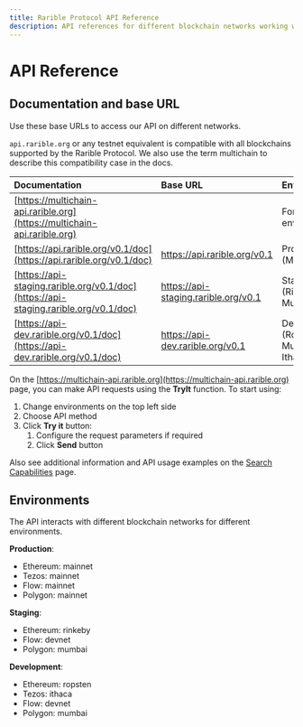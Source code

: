```yaml
---
title: Rarible Protocol API Reference
description: API references for different blockchain networks working with the protocol
---
```


# API Reference

## Documentation and base URL

Use these base URLs to access our API on different networks.

`api.rarible.org` or any testnet equivalent is compatible with all blockchains supported by the Rarible Protocol. We also use the term multichain to describe this compatibility case in the docs.

| Documentation                                                                        | Base URL                             | Environments                            |
|:-------------------------------------------------------------------------------------|:-------------------------------------|:----------------------------------------|
| [https://multichain-api.rarible.org](https://multichain-api.rarible.org)                         |                                      | For all environments                    |
| [https://api.rarible.org/v0.1/doc](https://api.rarible.org/v0.1/doc)                 | https://api.rarible.org/v0.1         | Production (Mainnet)                    |
| [https://api-staging.rarible.org/v0.1/doc](https://api-staging.rarible.org/v0.1/doc) | https://api-staging.rarible.org/v0.1 | Staging (Rinkeby, Mumbai)               |
| [https://api-dev.rarible.org/v0.1/doc](https://api-dev.rarible.org/v0.1/doc)         | https://api-dev.rarible.org/v0.1     | Development (Ropsten, Mumbai, Ithaca) |

On the [https://multichain-api.rarible.org](https://multichain-api.rarible.org) page, you can make API requests using the **TryIt** function. To start using:

1. Change environments on the top left side
2. Choose API method
3. Click **Try it** button:
    1. Configure the request parameters if required
    2. Click **Send** button

Also see additional information and API usage examples on the [Search Capabilities](reference/search-capabilities.md) page.

## Environments

The API interacts with different blockchain networks for different environments.

**Production**:

* Ethereum: mainnet
* Tezos: mainnet
* Flow: mainnet
* Polygon: mainnet

**Staging**:

* Ethereum: rinkeby
* Flow: devnet
* Polygon: mumbai

**Development**:

* Ethereum: ropsten
* Tezos: ithaca
* Flow: devnet
* Polygon: mumbai

